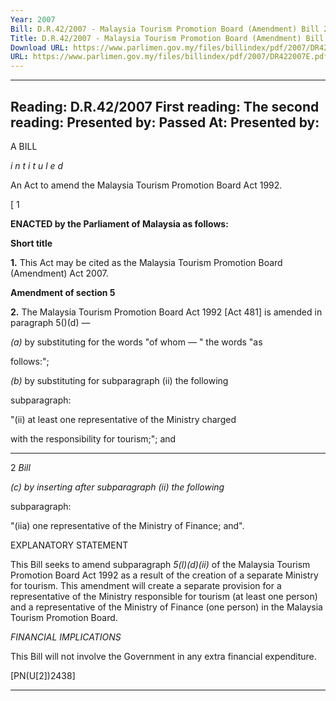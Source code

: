 ```yaml
---
Year: 2007
Bill: D.R.42/2007 - Malaysia Tourism Promotion Board (Amendment) Bill 2007 (Passed)
Title: D.R.42/2007 - Malaysia Tourism Promotion Board (Amendment) Bill 2007 (Passed)
Download URL: https://www.parlimen.gov.my/files/billindex/pdf/2007/DR422007E.pdf
URL: https://www.parlimen.gov.my/files/billindex/pdf/2007/DR422007E.pdf
---
```

---
Reading:
D.R.42/2007
First reading:
The second reading:
Presented by:
Passed At:
Presented by:
---

A BILL

_i n t i t u l e d_

An Act to amend the Malaysia Tourism Promotion Board Act 1992.

[ 1

**ENACTED by the Parliament of Malaysia as follows:**

**Short title**

**1.** This Act may be cited as the Malaysia Tourism Promotion
Board (Amendment) Act 2007.

**Amendment of section 5**

**2.** The Malaysia Tourism Promotion Board Act 1992 [Act 481]
is amended in paragraph 5(\)(d) —

_(a)_ by substituting for the words "of whom — " the words "as

follows:";


_(b)_ by substituting for subparagraph (ii) the following

subparagraph:

"(ii) at least one representative of the Ministry charged

with the responsibility for tourism;"; and


-----

2 _Bill_

_(c) by inserting after subparagraph (ii) the following_

subparagraph:

"(iia) one representative of the Ministry of Finance; and".

EXPLANATORY STATEMENT

This Bill seeks to amend subparagraph _5(l)(d)(ii)_ of the Malaysia Tourism
Promotion Board Act 1992 as a result of the creation of a separate Ministry for
tourism. This amendment will create a separate provision for a representative of the
Ministry responsible for tourism (at least one person) and a representative of the
Ministry of Finance (one person) in the Malaysia Tourism Promotion Board.

_FINANCIAL IMPLICATIONS_

This Bill will not involve the Government in any extra financial expenditure.

[PN(U[2])2438]


-----

